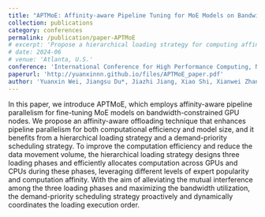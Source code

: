 ```yaml
---
title: "APTMoE: Affinity-aware Pipeline Tuning for MoE Models on Bandwidth-constrained GPU Nodes"
collection: publications
category: conferences
permalink: /publication/paper-APTMoE
# excerpt: 'Propose a hierarchical loading strategy for computing affinity awareness by strategically offloading a portion of experts to CPU for computation'
# date: 2024-06
# venue: 'Atlanta, U.S.'
conference: 'International Conference for High Performance Computing, Networking, Storage, and Analysis (SC) 2024'
paperurl: 'http://yuanxinnn.github.io/files/APTMoE_paper.pdf'
author: 'Yuanxin Wei, Jiangsu Du*, Jiazhi Jiang, Xiao Shi, Xianwei Zhang, Dan Huang, Nong Xiao, Yutong Lu*'
---
```




In this paper, we introduce APTMoE, which employs affinity-aware pipeline parallelism for fine-tuning MoE models on bandwidth-constrained GPU nodes.
We propose an affinity-aware offloading technique that enhances pipeline parallelism for both computational efficiency and model size, and it benefits from a hierarchical loading strategy and a demand-priority scheduling strategy.
To improve the computation efficiency and reduce the data movement volume, the hierarchical loading strategy designs three loading phases and efficiently allocates computation across GPUs and CPUs during these phases, leveraging different levels of expert popularity and computation affinity.
With the aim of alleviating the mutual interference among the three loading phases and maximizing the bandwidth utilization, the demand-priority scheduling strategy proactively and dynamically coordinates the loading execution order.
